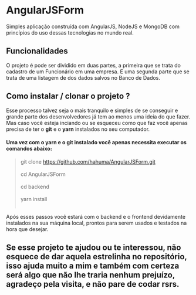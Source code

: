 # AngularJSForm
 Simples aplicação construída com AngularJS, NodeJS e MongoDB com princípios do uso dessas tecnologias no mundo real.

## Funcionalidades
O projeto é pode ser dividido em duas partes, a primeira que se trata do cadastro de um Funcionário em uma empresa. E uma segunda parte que se trata de uma listagem de dos dados salvos no Banco de Dados.

## Como instalar / clonar o projeto ?
Esse processo talvez seja o mais tranquilo e simples de se conseguir e grande parte dos desenvolvedores já tem ao menos uma ideia do que fazer. Mas caso você esteja inciando ou se esqueceu como que faz você apenas precisa de ter o **git** e o **yarn** instalados no seu computador.

#### Uma vez com o yarn e o git instalado você apenas necessita executar os comandos abaixo:

> git clone https://github.com/hahuma/AngularJSForm.git <br><br>
> cd AngularJSForm <br><br>
> cd backend <br><br>
> yarn install <br><br>

Após esses passos você estará com o backend e o frontend devidamente instalados na sua máquina local, prontos para serem usados e testados na hora que desejar.


## Se esse projeto te ajudou ou te interessou, não esquece de dar aquela estrelinha no repositório, isso ajuda muito a mim e também com certeza será algo que não lhe traria nenhum prejuízo, agradeço pela visita, e não pare de codar rsrs.
